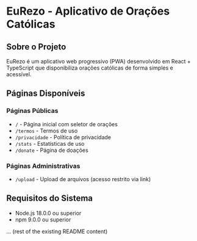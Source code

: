 # EuRezo - Aplicativo de Orações Católicas

## Sobre o Projeto
EuRezo é um aplicativo web progressivo (PWA) desenvolvido em React + TypeScript que disponibiliza orações católicas de forma simples e acessível.

## Páginas Disponíveis

### Páginas Públicas
- `/` - Página inicial com seletor de orações
- `/termos` - Termos de uso
- `/privacidade` - Política de privacidade
- `/stats` - Estatísticas de uso
- `/donate` - Página de doações

### Páginas Administrativas
- `/upload` - Upload de arquivos (acesso restrito via link)

## Requisitos do Sistema
- Node.js 18.0.0 ou superior
- npm 9.0.0 ou superior

... (rest of the existing README content)